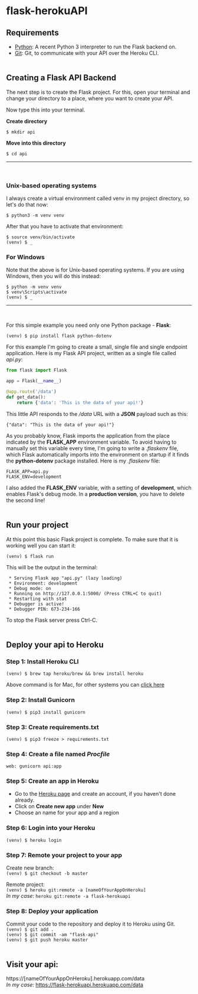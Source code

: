 # flask-herokuAPI

## Requirements
* [Python](https://www.python.org): A recent Python 3 interpreter to run the Flask backend on. <br>
* [Git](https://git-scm.com): Git, to communicate with your API over the Heroku CLI. <br><br>

## Creating a Flask API Backend
The next step is to create the Flask project. For this, open your terminal and change your directory to a place, where you want to create your API. <br>

Now type this into your terminal. <br>

**Create directory** <br>

`$ mkdir api` <br>

**Move into this directory** <br>

`$ cd api` <hr><br>


### Unix-based operating systems
I always create a virtual environment called venv in my project directory, so let's do that now: <br>

`$ python3 -m venv venv` <br>

After that you have to activate that environment: <br>

`$ source venv/bin/activate` <br>
`(venv) $ _` <br>

### For Windows
Note that the above is for Unix-based operating systems. If you are using Windows, then you will do this instead: <br>

`$ python -m venv venv` <br>
`$ venv\Scripts\activate` <br>
`(venv) $ _` <hr><br>

For this simple example you need only one Python package - **Flask**: <br>

`(venv) $ pip install flask python-dotenv` <br>

For this example I'm going to create a small, single file and single endpoint application. Here is my Flask API project, written as a single file called _api.py_:
```python
from flask import Flask

app = Flask(__name__)

@app.route('/data')
def get_data():
    return {'data': 'This is the data of your api!'}
```

This little API responds to the _/data_ URL with a **JSON** payload such as this:
```
{"data": "This is the data of your api!"}
```

As you probably know, Flask imports the application from the place indicated by the **FLASK_APP** environment variable. To avoid having to manually set this variable every time, I'm going to write a _.flaskenv_ file, which Flask automatically imports into the environment on startup if it finds the **python-dotenv** package installed. Here is my _.flaskenv_ file:
```
FLASK_APP=api.py
FLASK_ENV=development
```
I also added the **FLASK_ENV** variable, with a setting of **development**, which enables Flask's debug mode. In a **production version**, you have to delete the second line! <br><br>

## Run your project
At this point this basic Flask project is complete. To make sure that it is working well you can start it: <br>

`(venv) $ flask run` <br>

This will be the output in the terminal:
```
 * Serving Flask app "api.py" (lazy loading)
 * Environment: development
 * Debug mode: on
 * Running on http://127.0.0.1:5000/ (Press CTRL+C to quit)
 * Restarting with stat
 * Debugger is active!
 * Debugger PIN: 673-234-166
```
To stop the Flask server press Ctrl-C. <br><br>

## Deploy your api to Heroku

### Step 1: Install Heroku CLI
`(venv) $ brew tap heroku/brew && brew install heroku` <br>

Above command is for Mac, for other systems you can [click here](https://devcenter.heroku.com/articles/heroku-cli) <br>

### Step 2: Install Gunicorn
`(venv) $ pip3 install gunicorn` <br>

### Step 3: Create requirements.txt
`(venv) $ pip3 freeze > requirements.txt` <br>

### Step 4: Create a file named _Procfile_
```
web: gunicorn api:app
```

### Step 5: Create an app in Heroku
* Go to the [Heroku page](https://www.heroku.com) and create an account, if you haven't done already.
* Click on **Create new app** under **New**
* Choose an name for your app and a region <br>

### Step 6: Login into your Heroku
`(venv) $ heroku login` <br>

### Step 7: Remote your project to your app
Create new branch: <br>
`(venv) $ git checkout -b master` <br>

Remote project: <br>
`(venv) $ heroku git:remote -a [nameOfYourAppOnHeroku]` <br>
_In my case:_ `heroku git:remote -a flask-herokuapi` <br>

### Step 8: Deploy your application
Commit your code to the repository and deploy it to Heroku using Git. <br>
`(venv) $ git add .` <br>
`(venv) $ git commit -am "flask-api"` <br>
`(venv) $ git push heroku master` <br><br>

## Visit your api:
https://[nameOfYourAppOnHeroku].herokuapp.com/data <br>
_In my case:_ https://flask-herokuapi.herokuapp.com/data <br>

